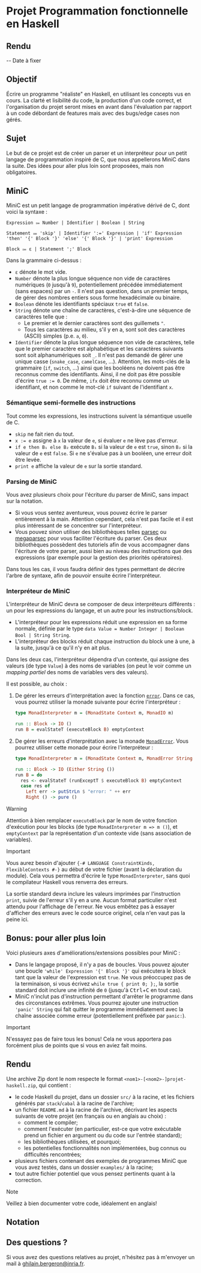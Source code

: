 # Projet Programmation fonctionnelle en Haskell

## Rendu

-- Date à fixer

## Objectif

<!-- Merci Thomas :) -->
Écrire un programme "réaliste" en Haskell, en utilisant les concepts vus en cours. La clarté et lisibilité du code, la production d'un code correct, et l'organisation du projet seront mises en avant dans l'évaluation par rapport à un code débordant de features mais avec des bugs/edge cases non gérés.

## Sujet

Le but de ce projet est de créer un parser et un interpréteur pour un petit langage de programmation inspiré de C, que nous appellerons MiniC dans la suite.
Des idées pour aller plus loin sont proposées, mais non obligatoires.

## MiniC

MiniC est un petit langage de programmation impérative dérivé de C, dont voici la syntaxe :
```
Expression ⩴ Number | Identifier | Boolean | String

Statement ⩴ 'skip' | Identifier ':=' Expression | 'if' Expression 'then' '{' Block '}' 'else' '{' Block '}' | 'print' Expression

Block ⩴ ε | Statement ';' Block
```

Dans la grammaire ci-dessus :
- `ε` dénote le mot vide.
- `Number` dénote la plus longue séquence non vide de caractères numériques (`0` jusqu'à `9`), potentiellement précédée immédiatement (sans espaces) par un `-`.
  Il n'est pas question, dans un premier temps, de gérer des nombres entiers sous forme hexadécimale ou binaire.
- `Boolean` dénote les identifiants spéciaux `true` et `false`.
- `String` dénote une chaîne de caractères, c'est-à-dire une séquence de caractères telle que :
  - Le premier et le dernier caractères sont des guillemets `"`.
  - Tous les caractères au milieu, s'il y en a, sont soit des caractères (ASCII) simples (p.e. `a`, `0`).
- `Identifier` dénote la plus longue séquence non vide de caractères, telle que le premier caractère est alphabétique et les caractères suivants sont soit alphanumériques soit `_`.
  Il n'est pas demandé de gérer une unique casse (`snake_case`, `camelCase`, …).
  Attention, les mots-clés de la grammaire (`if`, `switch`, …) ainsi que les booléens ne doivent pas être reconnus comme des identifiants.
  Ainsi, il ne doit pas être possible d'écrire `true := 0`.
  De même, `ifx` doit être reconnu comme un identifiant, et non comme le mot-clé `if` suivant de l'identifiant `x`.

### Sémantique semi-formelle des instructions

Tout comme les expressions, les instructions suivent la sémantique usuelle de C.
- `skip` ne fait rien du tout.
- `x := e` assigne à `x` la valeur de `e`, si évaluer `e` ne lève pas d'erreur.
- `if e then B₁ else B₂` exécute `B₁` si la valeur de `e` est `true`, sinon `B₂` si la valeur de `e` est `false`.
  Si `e` ne s'évalue pas à un booléen, une erreur doit être levée.
- `print e` affiche la valeur de `e` sur la sortie standard.

### Parsing de MiniC

Vous avez plusieurs choix pour l'écriture du parser de MiniC, sans impact sur la notation.
- Si vous vous sentez aventureux, vous pouvez écrire le parser entièrement à la main.
  Attention cependant, cela n'est pas facile et il est plus intéressant de se concentrer sur l'interpréteur.
- Vous pouvez sinon utiliser des bibliothèques telles [parsec](https://hackage.haskell.org/package/parsec) ou [megaparsec](https://hackage.haskell.org/package/megaparsec) pour vous faciliter l'écriture du parser.
  Ces deux bibliothèques possèdent des tutoriels afin de vous accompagner dans l'écriture de votre parser, aussi bien au niveau des instructions que des expressions (par exemple pour la gestion des priorités opératoires).

Dans tous les cas, il vous faudra définir des types permettant de décrire l'arbre de syntaxe, afin de pouvoir ensuite écrire l'interpréteur.

### Interpréteur de MiniC

L'interpréteur de MiniC devra se composer de deux interpréteurs différents : un pour les expressions du langage, et un autre pour les instructions/block.

- L'interpréteur pour les expressions réduit une expression en sa forme normale, définie par le type `data Value = Number Integer | Boolean Bool | String String`.
- L'interpréteur des blocks réduit chaque instruction du block une à une, à la suite, jusqu'à ce qu'il n'y en ait plus.

Dans les deux cas, l'interpréteur dépendra d'un contexte, qui assigne des valeurs (de type `Value`) à des noms de variables (on peut le voir comme un *mapping partiel* des noms de variables vers des valeurs).

Il est possible, au choix :
1. De gérer les erreurs d'interprétation avec la fonction [`error`](https://hackage.haskell.org/package/base-4.20.0.1/docs/Prelude.html#v:error).
   Dans ce cas, vous pourrez utiliser la monade suivante pour écrire l'interpréteur :
   ```haskell
   type MonadInterpreter m = (MonadState Context m, MonadIO m)

   run :: Block -> IO ()
   run B = evalStateT (executeBlock B) emptyContext
   ```
2. De gérer les erreurs d'interprétation avec la monade [`MonadError`](https://hackage.haskell.org/package/mtl-2.3.1/docs/Control-Monad-Error-Class.html#t:MonadError).
   Vous pourrez utiliser cette monade pour écrire l'interpréteur :
   ```haskell
   type MonadInterpreter m = (MonadState Context m, MonadError String m, MonadIO m)

   run :: Block -> IO (Either String ())
   run B = do
     res <- evalStateT (runExceptT $ executeBlock B) emptyContext
     case res of
       Left err -> putStrLn $ "error: " ++ err
       Right () -> pure ()
   ```

> [!WARNING]
> Attention à bien remplacer `executeBlock` par le nom de votre fonction d'exécution pour les blocks (de type `MonadInterpreter m => m ()`),
> et `emptyContext` par la représentation d'un contexte vide (sans association de variables).

> [!IMPORTANT]
> Vous aurez besoin d'ajouter `{-# LANGUAGE ConstraintKinds, FlexibleContexts #-}` au début de votre fichier (avant la déclaration du module).
> Cela vous permettra d'écrire le type `MonadInterpreter`, sans quoi le compilateur Haskell vous renverra des erreurs.

La sortie standard devra inclure les valeurs imprimées par l'instruction `print`, suivie de l'erreur s'il y en a une.
Aucun format particulier n'est attendu pour l'affichage de l'erreur.
Ne vous embêtez pas à essayer d'afficher des erreurs avec le code source originel, cela n'en vaut pas la peine ici.

## Bonus: pour aller plus loin

Voici plusieurs axes d'améliorations/extensions possibles pour MiniC :
- Dans le langage proposé, il n'y a pas de boucles.
  Vous pouvez ajouter une boucle `'while' Expression '{' Block '}'` qui exécutera le block tant que la valeur de l'expression est `true`.
  Ne vous préoccupez pas de la terminaison, si vous écrivez `while true { print 0; };`, la sortie standard doit inclure une infinité de `0` (jusqu'à <kbd>Ctrl</kbd>+<kbd>C</kbd> en tout cas).
- MiniC n'inclut pas d'instruction permettant d'arrêter le programme dans des circonstances extrêmes.
  Vous pourrez ajouter une instruction `'panic' String` qui fait quitter le programme immédiatement avec la chaîne associée comme erreur (potentiellement préfixée par `panic:`).

> [!IMPORTANT]
> N'essayez pas de faire tous les bonus!
> Cela ne vous apportera pas forcément plus de points que si vous en aviez fait moins.

## Rendu

Une archive Zip dont le nom respecte le format `<nom1>-[<nom2>-]projet-haskell.zip`, qui contient :
- le code Haskell du projet, dans un dossier `src/` à la racine, et les fichiers générés par `stack`/`cabal` à la racine de l'archive;
- un fichier `README.md` à la racine de l'archive, décrivant les aspects suivants de votre projet (en français ou en anglais au choix) :
  - comment le compiler;
  - comment l'exécuter (en particulier, est-ce que votre exécutable prend un fichier en argument ou du code sur l'entrée standard);
  - les bibliothèques utilisées, et pourquoi;
  - les potentielles fonctionnalités non implémentées, bug connus ou difficultés rencontrées;
- plusieurs fichiers contenant des exemples de programmes MiniC que vous avez testés, dans un dossier `examples/` à la racine;
- tout autre fichier potentiel que vous pensez pertinents quant à la correction.

> [!NOTE]
> Veillez à bien documenter votre code, idéalement en anglais!

## Notation



## Des questions ?

Si vous avez des questions relatives au projet, n'hésitez pas à m'envoyer un mail à <ghilain.bergeron@inria.fr>.
